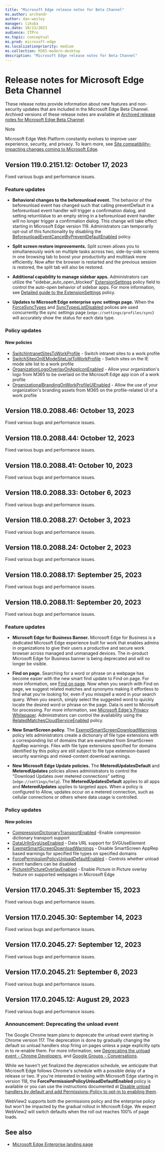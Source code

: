```yaml
---
title: "Microsoft Edge release notes for Beta Channel"
ms.author: archandr
author: dan-wesley
manager: likuba
ms.date: 10/13/2023
audience: ITPro
ms.topic: conceptual
ms.prod: microsoft-edge
ms.localizationpriority: medium
ms.collection: M365-modern-desktop
description: "Microsoft Edge release notes for Beta Channel"
---
```


# Release notes for Microsoft Edge Beta Channel

These release notes provide information about new features and non-security updates that are included in the Microsoft Edge Beta Channel. Archived versions of these release notes are available at [Archived release notes for Microsoft Edge Beta Channel](./microsoft-edge-relnote-archive-beta-channel.md).

> [!NOTE]
> Microsoft Edge Web Platform constantly evolves to improve user experience, security, and privacy. To learn more, see [Site compatibility-impacting changes coming to Microsoft Edge](/microsoft-edge/web-platform/site-impacting-changes).

## Version 119.0.2151.12: October 17, 2023

Fixed various bugs and performance issues.

### Feature updates

- **Behavioral changes to the beforeunload event.** The behavior of the beforeunload event has changed such that calling preventDefault in a beforeunload event handler will trigger a confirmation dialog, and setting returnValue to an empty string in a beforeunload event handler will no longer trigger a confirmation dialog. This change will take effect starting in Microsoft Edge version 119. Administrators can temporarily opt-out of this functionality by disabling the [BeforeunloadEventCancelByPreventDefaultEnabled](/deployedge/microsoft-edge-policies#beforeunloadeventcancelbypreventdefaultenabled) policy.

- **Split screen restore improvements.** Split screen allows you to simultaneously work on multiple tasks across two, side-by-side screens in one browsing tab to boost your productivity and multitask more efficiently. Now after the browser is restarted and the previous session is restored, the split tab will also be restored.

- **Additional capability to manage sidebar apps.** Administrators can utilize the "sidebar_auto_open_blocked" [ExtensionSettings](/deployedge/microsoft-edge-policies#extensionsettings) policy field to control the auto-open behavior of sidebar apps.  For more information, see [Detailed guide to the ExtensionSettings](/deployedge/microsoft-edge-manage-extensions-ref-guide) policy.

- **Updates to Microsoft Edge enterprise sync settings page.** When the [ForceSyncTypes](/deployedge/microsoft-edge-policies#forcesynctypes) and [SyncTypesListDisabled](/deployedge/microsoft-edge-policies#synctypeslistdisabled) polices are used concurrently the sync settings page (`edge://settings/profiles/sync`) will accurately show the status for each data type.

### Policy updates

#### New policies

- [SwitchIntranetSitesToWorkProfile](/deployedge/microsoft-edge-policies#switchintranetsitestoworkprofile) - Switch intranet sites to a work profile
- [SwitchSitesOnIEModeSiteListToWorkProfile](/deployedge/microsoft-edge-policies#switchsitesoniemodesitelisttoworkprofile) - Switch sites on the IE mode site list to a work profile
- [OrganizationLogoOverlayOnAppIconEnabled](/deployedge/microsoft-edge-policies#organizationlogooverlayonappiconenabled) - Allow your organization's logo from M365 to be overlaid on the Microsoft Edge app icon of a work profile
- [OrganizationalBrandingOnWorkProfileUIEnabled](/deployedge/microsoft-edge-policies#organizationalbrandingonworkprofileuienabled) - Allow the use of your organization's branding assets from M365 on the profile-related UI of a work profile

## Version 118.0.2088.46: October 13, 2023

Fixed various bugs and performance issues.

## Version 118.0.2088.44: October 12, 2023

Fixed various bugs and performance issues.

## Version 118.0.2088.41: October 10, 2023

Fixed various bugs and performance issues.

## Version 118.0.2088.33: October 6, 2023

Fixed various bugs and performance issues.

## Version 118.0.2088.27: October 3, 2023

Fixed various bugs and performance issues.

## Version 118.0.2088.24: October 2, 2023

Fixed various bugs and performance issues.

## Version 118.0.2088.17: September 25, 2023

Fixed various bugs and performance issues.

## Version 118.0.2088.11: September 20, 2023

Fixed various bugs and performance issues.

### Feature updates

- **Microsoft Edge for Business Banner.**  Microsoft Edge for Business is a dedicated Microsoft Edge experience built for work that enables admins in organizations to give their users a productive and secure work browser across managed and unmanaged devices. The in-product Microsoft Edge for Business banner is being deprecated and will no longer be visible.

- **Find on page.** Searching for a word or phrase on a webpage has become easier with the new smart find update to Find on page. For more information, see
[Find on page](https://www.microsoft.com/edge/features/find-on-page?form=MT00D8). Now when you search with Find on page, we suggest related matches and synonyms making it effortless to find what you're looking for, even if you misspell a word in your search query. When you search, simply select the suggested word to quickly locate the desired word or phrase on the page. Data is sent to Microsoft for processing.  For more information, see [Microsoft Edge's Privacy Whitepaper](/microsoft-edge/privacy-whitepaper/). Administrators can control the availability using the [RelatedMatchesCloudServiceEnabled](/deployedge/microsoft-edge-policies#relatedmatchescloudserviceenabled) policy.

- **New SmartScreen policy.**  The [ExemptSmartScreenDownloadWarnings](/deployedge/microsoft-edge-policies#exemptsmartscreendownloadwarnings) policy lets administrators create a dictionary of file type extensions with a corresponding list of domains that are exempted from SmartScreen AppRep warnings.  Files with file type extensions specified for domains identified by this policy are still subject to file type extension-based security warnings and mixed-content download warnings.

- **New Microsoft Edge Update policies.** The **MeteredUpdatesDefault** and **MeteredUpdates** policies allows administrators to control the "Download Updates over metered connections" setting (`edge://settings/help`). The **MeteredUpdatesDefault** applies to all apps and **MeteredUpdates** applies to targeted apps. When a policy is configured to Allow, updates occur on a metered connection, such as cellular connections or others where data usage is controlled.

### Policy updates

#### New policies

- [CompressionDictionaryTransportEnabled](/deployedge/microsoft-edge-policies#compressiondictionarytransportenabled) -Enable compression dictionary transport support
- [DataUrlInSvgUseEnabled](/deployedge/microsoft-edge-policies#dataurlinsvguseenabled) - Data URL support for SVGUseElement
- [ExemptSmartScreenDownloadWarnings](/deployedge/microsoft-edge-policies#exemptsmartscreendownloadwarnings) - Disable SmartScreen AppRep based warnings for specified file types on specified domains
- [ForcePermissionPolicyUnloadDefaultEnabled](/deployedge/microsoft-edge-policies#forcepermissionpolicyunloaddefaultenabled) - Controls whether unload event handlers can be disabled
- [PictureInPictureOverlayEnabled](/deployedge/microsoft-edge-policies#pictureinpictureoverlayenabled) - Enable Picture in Picture overlay feature on supported webpages in Microsoft Edge

## Version 117.0.2045.31: September 15, 2023

Fixed various bugs and performance issues.

## Version 117.0.2045.30: September 14, 2023

Fixed various bugs and performance issues.

## Version 117.0.2045.27: September 12, 2023

Fixed various bugs and performance issues.

## Version 117.0.2045.21: September 6, 2023

Fixed various bugs and performance issues.

## Version 117.0.2045.12: August 29, 2023

Fixed various bugs and performance issues.

### Announcement: Deprecating the unload event

The Google Chrome team plans to deprecate the unload event starting in Chrome version 117. The deprecation is done by gradually changing the default so unload handlers stop firing on pages unless a page explicitly opts in to re-enable them. For more information, see [Deprecating the unload event - Chrome Developers](https://developer.chrome.com/blog/deprecating-unload/), and [Google Groups - Conversations](https://groups.google.com/a/chromium.org/g/blink-dev/c/dvusqw9-IhI/m/SBkm_u1RAQAJ).

While we haven't yet finalized the deprecation schedule, we anticipate that Microsoft Edge  follows Chrome's schedule with a possible delay of a release or two. If you're interested in testing with Microsoft Edge starting in version 118, the **ForcePermissionPolicyUnloadDefaultEnabled** policy is available or you can use the instructions documented at [Disable unload handlers by default and add Permissions-Policy to opt-in to enabling them](https://github.com/fergald/docs/blob/master/explainers/permissions-policy-deprecate-unload.md#disable-unload-handlers-by-default-and-add-permissions-policy-to-opt-in-to-enabling-them).

WebView2 supports both the permissions policy and the enterprise policy but won't be impacted by the gradual rollout in Microsoft Edge. We expect WebView2 will switch defaults when the roll out reaches 100% of page loads.

<!-- Version 117.0.2045.9: August 25, 2023 to Version 116.0.1938.36: July 31, 2023 -->
<!-- Version 116.0.1938.29: July 24, 2023 to Version 115.0.1901.9: June 15, 2023 -->
<!-- from Version 115.0.1901.7: June 13, 2023 to Version 114.0.1823.18: May 15, 2023 -->
<!-- Version 114.0.1823.11: May 9, 2023 to Version 113.0.1774.15: April 18, 2023 -->
<!-- Version 113.0.1774.9: April 12, 2023 to Version 112.0.1722.15: March 21, 2023 -->
<!-- from Version 112.0.1722.11: March 17, 2023 to Version 111.0.1661.22: February 24, 2023 -->
<!-- from Version 111.0.1661.15: February 16, 2023 to Version 110.0.1587.22: January 24, 2023 -->
<!--- from Version 110.0.1587.17: January 20, 2023 to Version 109.0.1518.23: December 14, 2022 -->
<!--- from Version 109.0.1518.14: December 7, 2022 to Version 108.0.1462.20: November 14, 2022 -->
<!--- from Version 108.0.1462.15: November 10, 2022 to Version 107.0.1418.13: October 18, 2022 -->
<!--- from Version 107.0.1418.8: October 13, 2022 to Version 106.0.1370.17: September 16, 2022 -->
<!-- from Version 106.0.1370.15: September 15, 2022 to Version Version 105.0.1343.10: August 19, 2022 ---->
<!--- from Version 105.0.1343.7: August 16, 2022 to Version 104.0.1293.21: July 14 ---->
<!--- from Version 104.0.1293.14: July 7 to Version 103.0.1264.17: June 6 ---->
<!--- from Version 103.0.1264.13: June 2 to Version 102.0.1245.12: May 13 ---->
<!--- from Version 102.0.1245.7: May 10 to Version 101.0.1210.14: April 12 ---->
<!--- from Version 101.0.1210.10: April 8 to Version 100.0.1185.12: March 18 --->
<!--- from Version 100.0.1185.10: March 17 to Version 99.0.1150.16: February 14 --->
<!--- From Version 99.0.1150.11: February 9 to Version 98.0.1108.27: January 19 --->
<!-- archive from Version 98.0.1108.23: January 14 to Version 97.0.1072.28: December 8 -->
<!--- Version 97.0.1072.21: December 1 to Version 96.0.1054.13: November 5  --->
<!--- archive from Version 96.0.1054.8: November 1 to Version 95.0.1020.14: October 5  --->
<!-- archive from version 95.0.1020.9: September 28 to version 94.0.992.14: September 7 -->
<!-- archive from Version 94.0.992.9: September 2 to Version 92.0.902.40: July 6 -->
<!--Archive from Version 92.0.902.22: June 21 to Version 89.0.774.23: February 8  -->
<!-- Archive from Version 87.0.664.18: October 26 to to version 89.0.774.18: February 3 --->
<!-- Archive from Version 87.0.664.12: October 20 to version 86.0.622.15: September 14 -->
<!--- Archived to version 86.0.622.11: September 9 ---->
<!--- Archived to version 85.0.564.18: July 28 ---->

## See also

- [Microsoft Edge Enterprise landing page](https://aka.ms/EdgeEnterprise)
